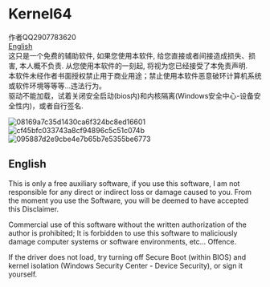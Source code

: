 # Kernel64
作者QQ2907783620   
[English](#English)        
这只是一个免费的辅助软件, 如果您使用本软件, 给您直接或者间接造成损失、损害, 本人概不负责. 从您使用本软件的一刻起, 将视为您已经接受了本免责声明.                   
本软件未经作者书面授权禁止用于商业用途；禁止使用本软件恶意破环计算机系统或软件环境等等等...违法行为。              
驱动不能加载，试着关闭安全启动(bios内)和内核隔离(Windows安全中心-设备安全性内)，或者自行签名.            

![08169a7c35d1430ca6f324bc8ed16601](https://github.com/cancundeyingzi/Kernel64/assets/73635883/effeb865-1dfd-4b2a-819b-39dbec947db6)
![cf45bfc033743a8cf94896c5c51c074b](https://github.com/cancundeyingzi/Kernel64/assets/73635883/26344566-9a08-4896-9be3-aafd2d39a44e)
![095887d2e9cbe4e7b65b7e5355be6773](https://github.com/cancundeyingzi/Kernel64/assets/73635883/57d9791e-a948-4266-a3bd-e2bfd476412a)



## English
This is only a free auxiliary software, if you use this software, I am not responsible for any direct or indirect loss or damage caused to you. From the moment you use the Software, you will be deemed to have accepted this Disclaimer.              

Commercial use of this software without the written authorization of the author is prohibited; It is forbidden to use this software to maliciously damage computer systems or software environments, etc... Offence.                       

If the driver does not load, try turning off Secure Boot (within BIOS) and kernel isolation (Windows Security Center - Device Security), or sign it yourself.          

